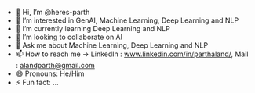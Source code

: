 - 👋 Hi, I’m @heres-parth
- 👀 I’m interested in GenAI, Machine Learning, Deep Learning and NLP
- 🌱 I’m currently learning Deep Learning and NLP
- 💞️ I’m looking to collaborate on AI
- 💬 Ask me about Machine Learning, Deep Learning and NLP
- 📫 How to reach me -> LinkedIn : www.linkedin.com/in/parthaland/, Mail : alandparth@gmail.com
- 😄 Pronouns: He/Him
- ⚡ Fun fact: ...

<!---
heres-parth/heres-parth is a ✨ special ✨ repository because its `README.md` (this file) appears on your GitHub profile.
You can click the Preview link to take a look at your changes.
--->
